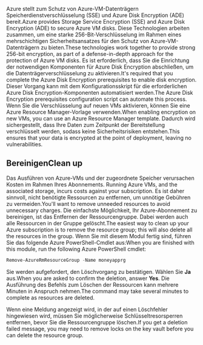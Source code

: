 <span data-ttu-id="f251c-101">Azure stellt zum Schutz von Azure-VM-Datenträgern Speicherdienstverschlüsselung (SSE) und Azure Disk Encryption (ADE) bereit.</span><span class="sxs-lookup"><span data-stu-id="f251c-101">Azure provides Storage Service Encryption (SSE) and Azure Disk Encryption (ADE) to secure Azure VM disks.</span></span> <span data-ttu-id="f251c-102">Diese Technologien arbeiten zusammen, um eine starke 256-Bit-Verschlüsselung im Rahmen eines mehrschichtigen Sicherheitsansatzes für den Schutz von Azure-VM-Datenträgern zu bieten.</span><span class="sxs-lookup"><span data-stu-id="f251c-102">These technologies work together to provide strong 256-bit encryption, as part of a defense-in-depth approach for the protection of Azure VM disks.</span></span> <span data-ttu-id="f251c-103">Es ist erforderlich, dass Sie die Einrichtung der notwendigen Komponenten für Azure Disk Encryption abschließen, um die Datenträgerverschlüsselung zu aktivieren.</span><span class="sxs-lookup"><span data-stu-id="f251c-103">It's required that you complete the Azure Disk Encryption prerequisites to enable disk encryption.</span></span> <span data-ttu-id="f251c-104">Dieser Vorgang kann mit dem Konfigurationsskript für die erforderlichen Azure Disk Encryption-Komponenten automatisiert werden.</span><span class="sxs-lookup"><span data-stu-id="f251c-104">The Azure Disk Encryption prerequisites configuration script can automate this process.</span></span> <span data-ttu-id="f251c-105">Wenn Sie die Verschlüsselung auf neuen VMs aktivieren, können Sie eine Azure Resource Manager-Vorlage verwenden.</span><span class="sxs-lookup"><span data-stu-id="f251c-105">When enabling encryption on new VMs, you can use an Azure Resource Manager template.</span></span> <span data-ttu-id="f251c-106">Dadurch wird sichergestellt, dass Ihre Daten zum Zeitpunkt der Bereitstellung verschlüsselt werden, sodass keine Sicherheitsrisiken entstehen.</span><span class="sxs-lookup"><span data-stu-id="f251c-106">This ensures that your data is encrypted at the point of deployment, leaving no vulnerabilities.</span></span>

## <a name="clean-up"></a><span data-ttu-id="f251c-107">Bereinigen</span><span class="sxs-lookup"><span data-stu-id="f251c-107">Clean up</span></span>
<span data-ttu-id="f251c-108"><!---TODO: Update for sandbox?---> Das Ausführen von Azure-VMs und der zugeordnete Speicher verursachen Kosten im Rahmen Ihres Abonnements.</span><span class="sxs-lookup"><span data-stu-id="f251c-108"><!---TODO: Update for sandbox?---> Running Azure VMs, and the associated storage, incurs costs against your subscription.</span></span> <span data-ttu-id="f251c-109">Es ist daher sinnvoll, nicht benötigte Ressourcen zu entfernen, um unnötige Gebühren zu vermeiden.</span><span class="sxs-lookup"><span data-stu-id="f251c-109">You'll want to remove unneeded resources to avoid unnecessary charges.</span></span> <span data-ttu-id="f251c-110">Die einfachste Möglichkeit, Ihr Azure-Abonnement zu bereinigen, ist das Entfernen der Ressourcengruppe. Dabei werden auch alle Ressourcen in der Gruppe gelöscht.</span><span class="sxs-lookup"><span data-stu-id="f251c-110">The easiest way to clean up your Azure subscription is to remove the resource group; this will also delete all the resources in the group.</span></span> <span data-ttu-id="f251c-111">Wenn Sie mit diesem Modul fertig sind, führen Sie das folgende Azure PowerShell-Cmdlet aus:</span><span class="sxs-lookup"><span data-stu-id="f251c-111">When you are finished with this module, run the following Azure PowerShell cmdlet:</span></span>

   ```powershell
   Remove-AzureRmResourceGroup -Name moneyapprg
   ```

<span data-ttu-id="f251c-112">Sie werden aufgefordert, den Löschvorgang zu bestätigen. Wählen Sie **Ja** aus.</span><span class="sxs-lookup"><span data-stu-id="f251c-112">When you are asked to confirm the deletion, answer **Yes**.</span></span> <span data-ttu-id="f251c-113">Die Ausführung des Befehls zum Löschen der Ressourcen kann mehrere Minuten in Anspruch nehmen.</span><span class="sxs-lookup"><span data-stu-id="f251c-113">The command may take several minutes to complete as resources are deleted.</span></span> 

<span data-ttu-id="f251c-114">Wenn eine Meldung angezeigt wird, in der auf einen Löschfehler hingewiesen wird, müssen Sie möglicherweise Schlüsseltresorsperren entfernen, bevor Sie die Ressourcengruppe löschen.</span><span class="sxs-lookup"><span data-stu-id="f251c-114">If you get a deletion failed message, you may need to remove locks on the key vault before you can delete the resource group.</span></span>
